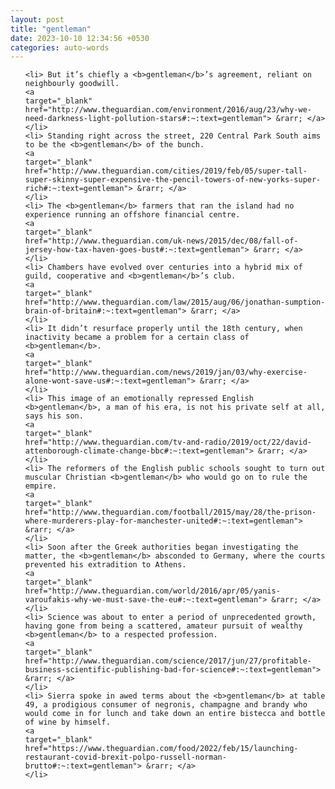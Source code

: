 ```yaml
---
layout: post
title: "gentleman"
date: 2023-10-10 12:34:56 +0530
categories: auto-words
---
```

<ol>

    <li> But it’s chiefly a <b>gentleman</b>’s agreement, reliant on neighbourly goodwill.
    <a 
    target="_blank" 
    href="http://www.theguardian.com/environment/2016/aug/23/why-we-need-darkness-light-pollution-stars#:~:text=gentleman"> &rarr; </a>
    </li>
    <li> Standing right across the street, 220 Central Park South aims to be the <b>gentleman</b> of the bunch.
    <a 
    target="_blank" 
    href="http://www.theguardian.com/cities/2019/feb/05/super-tall-super-skinny-super-expensive-the-pencil-towers-of-new-yorks-super-rich#:~:text=gentleman"> &rarr; </a>
    </li>
    <li> The <b>gentleman</b> farmers that ran the island had no experience running an offshore financial centre.
    <a 
    target="_blank" 
    href="http://www.theguardian.com/uk-news/2015/dec/08/fall-of-jersey-how-tax-haven-goes-bust#:~:text=gentleman"> &rarr; </a>
    </li>
    <li> Chambers have evolved over centuries into a hybrid mix of guild, cooperative and <b>gentleman</b>’s club.
    <a 
    target="_blank" 
    href="http://www.theguardian.com/law/2015/aug/06/jonathan-sumption-brain-of-britain#:~:text=gentleman"> &rarr; </a>
    </li>
    <li> It didn’t resurface properly until the 18th century, when inactivity became a problem for a certain class of <b>gentleman</b>.
    <a 
    target="_blank" 
    href="http://www.theguardian.com/news/2019/jan/03/why-exercise-alone-wont-save-us#:~:text=gentleman"> &rarr; </a>
    </li>
    <li> This image of an emotionally repressed English <b>gentleman</b>, a man of his era, is not his private self at all, says his son.
    <a 
    target="_blank" 
    href="http://www.theguardian.com/tv-and-radio/2019/oct/22/david-attenborough-climate-change-bbc#:~:text=gentleman"> &rarr; </a>
    </li>
    <li> The reformers of the English public schools sought to turn out muscular Christian <b>gentleman</b> who would go on to rule the empire.
    <a 
    target="_blank" 
    href="http://www.theguardian.com/football/2015/may/28/the-prison-where-murderers-play-for-manchester-united#:~:text=gentleman"> &rarr; </a>
    </li>
    <li> Soon after the Greek authorities began investigating the matter, the <b>gentleman</b> absconded to Germany, where the courts prevented his extradition to Athens.
    <a 
    target="_blank" 
    href="http://www.theguardian.com/world/2016/apr/05/yanis-varoufakis-why-we-must-save-the-eu#:~:text=gentleman"> &rarr; </a>
    </li>
    <li> Science was about to enter a period of unprecedented growth, having gone from being a scattered, amateur pursuit of wealthy <b>gentleman</b> to a respected profession.
    <a 
    target="_blank" 
    href="http://www.theguardian.com/science/2017/jun/27/profitable-business-scientific-publishing-bad-for-science#:~:text=gentleman"> &rarr; </a>
    </li>
    <li> Sierra spoke in awed terms about the <b>gentleman</b> at table 49, a prodigious consumer of negronis, champagne and brandy who would come in for lunch and take down an entire bistecca and bottle of wine by himself.
    <a 
    target="_blank" 
    href="https://www.theguardian.com/food/2022/feb/15/launching-restaurant-covid-brexit-polpo-russell-norman-brutto#:~:text=gentleman"> &rarr; </a>
    </li>